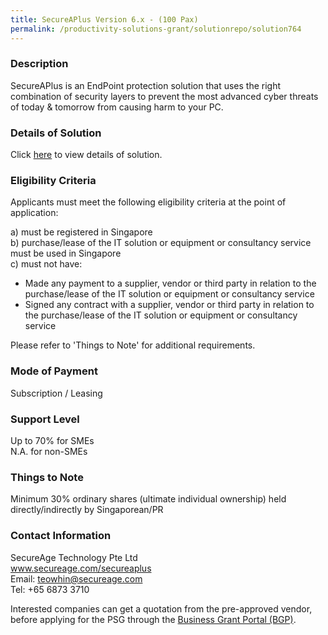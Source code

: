 ```yaml
---
title: SecureAPlus Version 6.x - (100 Pax)
permalink: /productivity-solutions-grant/solutionrepo/solution764
---
```


### Description

SecureAPlus is an EndPoint protection solution that uses the right combination of security layers to prevent the most advanced cyber threats of today & tomorrow from causing harm to your PC.


### Details of Solution

Click <a href='https://www.gobusiness.gov.sg/images/psg/SecureAge_Technology_20190053_Annex_3_20200625150528_Part_3.pdf' target='_blank' rel='noopener'>here</a> to view details of solution.

### Eligibility Criteria

Applicants must meet the following eligibility criteria at the point of application:

a) must be registered in Singapore <br>
b) purchase/lease of the IT solution or equipment or consultancy service must be used in Singapore <br>
c) must not have:
- Made any payment to a supplier, vendor or third party in relation to the purchase/lease of the IT solution or equipment or consultancy service
- Signed any contract with a supplier, vendor or third party in relation to the purchase/lease of the IT solution or equipment or consultancy service

Please refer to 'Things to Note' for additional requirements.

### Mode of Payment
Subscription / Leasing

### Support Level
Up to 70% for SMEs <br>
N.A. for non-SMEs

### Things to Note
Minimum 30% ordinary shares (ultimate individual ownership) held directly/indirectly by Singaporean/PR

### Contact Information
SecureAge Technology Pte Ltd<br>www.secureage.com/secureaplus<br>Email: teowhin@secureage.com<br>Tel: +65 6873 3710

Interested companies can get a quotation from the pre-approved vendor, before applying for the PSG through the <a target='_blank' rel='noopener' href='https://www.businessgrants.gov.sg/'>Business Grant Portal (BGP)</a>.
